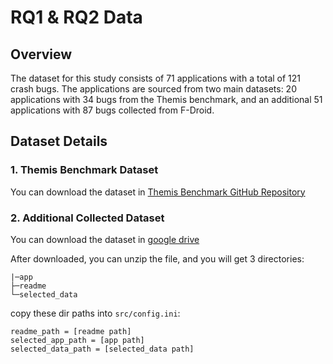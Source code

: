 # RQ1 & RQ2 Data

## Overview

The dataset for this study consists of 71 applications with a total of 121 crash bugs. The applications are sourced from two main datasets: 20 applications with 34 bugs from the Themis benchmark, and an additional 51 applications with 87 bugs collected from F-Droid.

## Dataset Details

### 1. Themis Benchmark Dataset

You can download the dataset in [Themis Benchmark GitHub Repository](https://github.com/the-themis-benchmarks/home)

### 2. Additional Collected Dataset

You can download the dataset in [google drive](https://drive.google.com/file/d/1jacAKaekZFQl2k1oedUx-E9OX8U0xqZD/view?usp=sharing)

After downloaded, you can unzip the file, and you will get 3 directories: 

```
|─app
├─readme
└─selected_data
```

copy these dir paths into `src/config.ini`:

```
readme_path = [readme path]
selected_app_path = [app path]
selected_data_path = [selected_data path]
```
